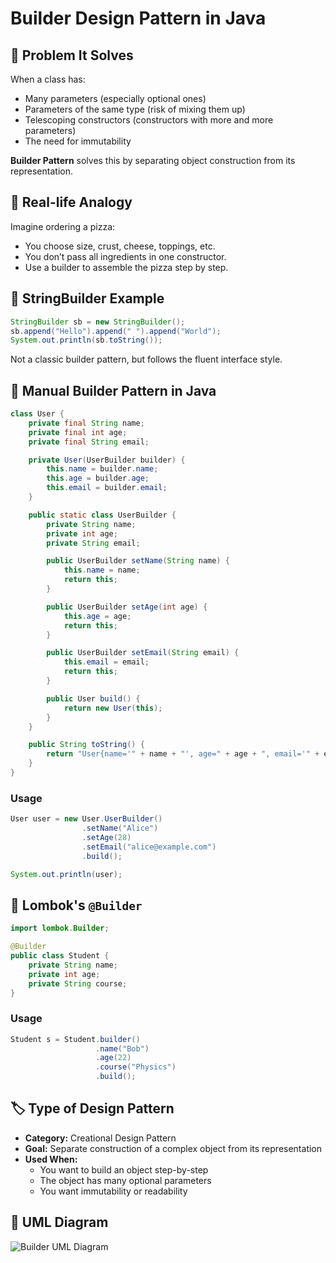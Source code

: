 # Builder Design Pattern in Java

## 🧩 Problem It Solves

When a class has:
- Many parameters (especially optional ones)
- Parameters of the same type (risk of mixing them up)
- Telescoping constructors (constructors with more and more parameters)
- The need for immutability

**Builder Pattern** solves this by separating object construction from its representation.

## 🔧 Real-life Analogy

Imagine ordering a pizza:
- You choose size, crust, cheese, toppings, etc.
- You don’t pass all ingredients in one constructor.
- Use a builder to assemble the pizza step by step.

## 🧵 StringBuilder Example

```java
StringBuilder sb = new StringBuilder();
sb.append("Hello").append(" ").append("World");
System.out.println(sb.toString());
```

Not a classic builder pattern, but follows the fluent interface style.

## 🧰 Manual Builder Pattern in Java

```java
class User {
    private final String name;
    private final int age;
    private final String email;

    private User(UserBuilder builder) {
        this.name = builder.name;
        this.age = builder.age;
        this.email = builder.email;
    }

    public static class UserBuilder {
        private String name;
        private int age;
        private String email;

        public UserBuilder setName(String name) {
            this.name = name;
            return this;
        }

        public UserBuilder setAge(int age) {
            this.age = age;
            return this;
        }

        public UserBuilder setEmail(String email) {
            this.email = email;
            return this;
        }

        public User build() {
            return new User(this);
        }
    }

    public String toString() {
        return "User{name='" + name + "', age=" + age + ", email='" + email + "'}";
    }
}
```

### Usage

```java
User user = new User.UserBuilder()
                .setName("Alice")
                .setAge(28)
                .setEmail("alice@example.com")
                .build();

System.out.println(user);
```

## 🌿 Lombok's `@Builder`

```java
import lombok.Builder;

@Builder
public class Student {
    private String name;
    private int age;
    private String course;
}
```

### Usage

```java
Student s = Student.builder()
                   .name("Bob")
                   .age(22)
                   .course("Physics")
                   .build();
```

## 🏷️ Type of Design Pattern

- **Category:** Creational Design Pattern
- **Goal:** Separate construction of a complex object from its representation
- **Used When:**
  - You want to build an object step-by-step
  - The object has many optional parameters
  - You want immutability or readability

## 📘 UML Diagram

![Builder UML Diagram](sandbox:/mnt/data/A_UML_(Unified_Modeling_Language)_class_diagram_in.png)

